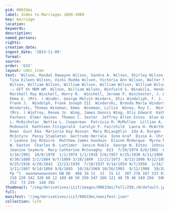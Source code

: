 ```yaml
---
pid: 00633mi
label: Index to Marriages 1869-1989
key: marriage
location: 
keywords: 
description: 
named_persons: 
rights: 
creation_date: 
ingest_date: '2023-11-09'
format: 
source: 
order: '633'
layout: cmhc_item
text: 'Wilson, Rondal Dewayne Wilson, Sandra A. Wilson, Shirley Wilson, Stella  Wilson,
  Tina Eileen Wilson, Vicki Rodda Wilson, Victoria Ann Wilson, Walter N. Wilson, William
  Wilson, William Wilson, William Wilson, William Wilson, William Wilson, William  =
  -— GFT Xt MDM mM  Wilson, William Wilson, Winfield S. Winakila, Hendrika Winblood,
  Marshall Roy Winchell, Henry R.  Winchell, Jerome P. Winchester, J. Albert Windel,
  Emma G. (Mrs. ) Winder, George Melvin Winders, Otis Windoliph, F. J. Jr. Windolph,
  Frank J.  Windolph, Frank Joseph III  Windorski, Brenda Marie Windorski, James C.
  Windorski, Thomas Wineman, Emma  Wineman, Lillie  Winey, Roy C.  Winfield, Minnie
  (Mrs. ) Winfrey, Renee Jo  Wing, James Dennis Wing, Otis Edward  Kathryn Sue Edwards  Donald
  Pacheco  Elmer Haines  Thomas C. Jester  Jeffrey Allen Estes  Alan Gene Head  Michael
  L. McNicholas  Nettie L. Cooperman  Patricia M. McMullen  Lillian A. Williams  Charlotte
  McDonald  Kathleen Fitzgerald  Carolyn F. Fairchild  Laura H. McArthur  Marion Robinson  Mary
  Dean  Gust Eka  Marjorie Kay Rosson  Mary McLaughlin  Ida A. Durgen  Gladys Learnard  Lewellyn
  McIntyre  Pansy Stapleton  Gertrude Herrala  Ione Graf  Dixie A. Chrisman (Mrs.
  ) Leanna Joy McGuire  Matthew James Goodwin  Elaine McHargue  Myrna Mae McEachern  Jay
  W. Easton  Charles B. Lattimer  Janice Ruble  George W. Estes  Johnie Ray Payne  Gail
  Jeanine Seymore  Mary Catherine McConaghy  623  7/20/1974 8/6/1982  6/30/1943 3/19/1903
  5/16/1981  10/8/1978  1/1/1974 1/1/1918 2/6/1957 6/25/1930 6/11/1906 4/6/1957 9/7/1963
  8/30/1880 3/2/1884 8/7/1889 3/18/1899  11/21/1973  8/13/1896 9/12/1883 2/12/1921
  9/25/1916 4/20/1942  12/23/1939  7/10/1937 9/14/1954 9/7/1956  1/14/1989 9/22/1961
  3/11/1967 9/14/1884 9/8/1885  10/18/1969 10/26/1903  9/12/1980  10/28/1967  7/16/1907  —
  Pp “I  owonwnwowvonon DW OD  488 10 12  13  15 12  307 278 107 233 93 767 264 65
  318 220 342 320 68 12 189 48 50 250 347 166 121 40 78 46 349 284  506 184 102 216
  252  73 259  149 392 '
thumbnail: "/img/derivatives/iiif/images/00633mi/full/250,/0/default.jpg"
full: 
manifest: "/img/derivatives/iiif/00633mi/manifest.json"
collection: life
---
```

